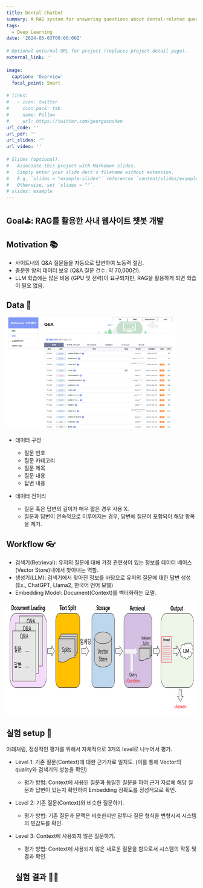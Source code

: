 ```yaml
---
title: Dental Chatbot
summary: A RAG system for answering questions about dental-related question. 
tags:
  - Deep Learning
date: '2024-05-03T00:00:00Z'

# Optional external URL for project (replaces project detail page).
external_link: ''

image:
  caption: 'Overview'
  focal_point: Smart

# links:
#   - icon: twitter
#     icon_pack: fab
#     name: Follow
#     url: https://twitter.com/georgecushen
url_code: ''
url_pdf: ''
url_slides: ''
url_video: ''

# Slides (optional).
#   Associate this project with Markdown slides.
#   Simply enter your slide deck's filename without extension.
#   E.g. `slides = "example-slides"` references `content/slides/example-slides.md`.
#   Otherwise, set `slides = ""`.
# slides: example
---
```


## Goal⛳️: RAG를 활용한 사내 웹사이트 챗봇 개발

## Motivation 📚

* 사이트내의 Q&A 질문들을 자동으로 답변하여 노동력 절감.
* 충분한 양의 데이터 보유 (Q&A 질문 건수: 약 70,000건).
* LLM 학습에는 많은 비용 (GPU 및 전력)이 요구되지만, RAG을 활용하게 되면 학습이 필요 없음.


## Data 🏦
<img src="website.png" width="450px" height="300px" title="website example" alt="website"></img><br/>

* 데이터 구성
  * 질문 번호
  * 질문 카테고리
  * 질문 제목 
  * 질문 내용
  * 답변 내용

* 데이터 전처리
  * 질문 혹은 답변의 길이가 매우 짧은 경우 사용 X.
  * 질문과 답변이 연속적으로 이루어지는 경우, 답변에 질문이 포함되어 해당 항목을 제거.


## Workflow 👓

* 검색기(Retrieval): 유저의 질문에 대해 가장 관련성이 있는 정보를 데이터 베이스 (Vector Store)내에서 찾아내는 역할.
* 생성기(LLM): 검색기에서 찾아진 정보를 바탕으로 유저의 질문에 대한 답변 생성 (Ex., ChatGPT, Llama2, 한국어 언어 모델)
* Embedding Model: Document(Context)를 벡터화하는 모델.

<img src="workflow.png" width="1000px" height="300px" title="website example" alt="website"></img><br/>


## 실험 setup 🧪

아래처럼, 정성적인 평가를 위해서 자체적으로 3개의 level로 나누어서 평가.
* Level 1: 기존 질문(Context)에 대한 근거자료 일치도. (이를 통해 Vector의 quality와 검색기의 성능을 확인)
  * 평가 방법: Context에 사용된 질문과 동일한 질문을 하여 근거 자료에 해당 질문과 답변이 있는지 확인하여 Embedding 정확도를 정성적으로 확인.

* Level 2: 기존 질문(Context)와 비슷한 질문하기.
  * 평가 방법: 기존 질문과 문맥은 비슷한지만 말투나 질문 형식을 변형시켜 시스템의 민감도를 확인.

* Level 3: Context에 사용되지 않은 질문하기.
  * 평가 방법: Context에 사용되지 않은 새로운 질문을 함으로서 시스템의 작동 및 결과 확인.



  ## 실험 결과 👨‍🔬

  